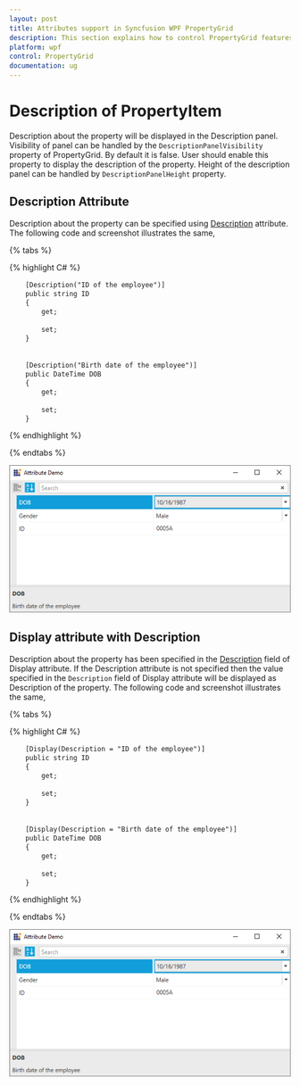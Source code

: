 ```yaml
---
layout: post
title: Attributes support in Syncfusion WPF PropertyGrid
description: This section explains how to control PropertyGrid features using different attributes supported by it.
platform: wpf
control: PropertyGrid 
documentation: ug
---
```


# Description of PropertyItem

Description about the property will be displayed in the Description panel. Visibility of panel can be handled by the `DescriptionPanelVisibility` property of PropertyGrid. By default it is false. User should enable this property to display the description of the property. Height of the description panel can be handled by `DescriptionPanelHeight` property.

## Description Attribute

Description about the property can be specified using [Description](https://docs.microsoft.com/en-us/dotnet/api/system.componentmodel.descriptionattribute?view=netframework-4.8) attribute. The following code and screenshot illustrates the same,

{% tabs %}

{% highlight C# %}

        [Description("ID of the employee")]
        public string ID
        {
            get;

            set;
        }


        [Description("Birth date of the employee")]
        public DateTime DOB
        {
            get;

            set;
        }
{% endhighlight %}  

{% endtabs %} 

![Description specified in the Description attribute is displayed in Description panel](Attribute-Images\Description-Attribute.png)

## Display attribute with Description

Description about the property has been specified in the [Description](https://docs.microsoft.com/en-us/dotnet/api/system.componentmodel.dataannotations.displayattribute.description?view=netframework-4.8) field of Display attribute. If the Description attribute is not specified then the value specified in the `Description` field of Display attribute will be displayed as Description of the property. The following code and screenshot illustrates the same,

{% tabs %}

{% highlight C# %}

        [Display(Description = "ID of the employee")]
        public string ID
        {
            get;

            set;
        }


        [Display(Description = "Birth date of the employee")]
        public DateTime DOB
        {
            get;

            set;
        }
        
{% endhighlight %}  

{% endtabs %} 


![Description specified in the Description attribute is displayed in Description panel](Attribute-Images\Description-Attribute.png)